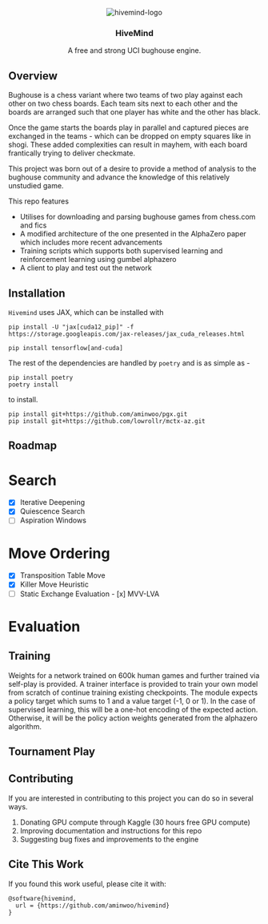 <div align="center">
  
  ![hivemind-logo](https://github.com/aminwoo/hivemind/assets/124148472/d42c6a6e-ab2e-4d7a-bf90-4876d59c9558)
  
  <h3>HiveMind</h3>

  A free and strong UCI bughouse engine.

</div>

## Overview
Bughouse is a chess variant where two teams of two play against each other on two chess boards. Each team sits next to each other and the boards are arranged such that one player has white and the other has black. 

Once the game starts the boards play in parallel and captured pieces are exchanged in the teams - which can be dropped on empty squares like in shogi. These added complexities can result in mayhem, with each board frantically trying to deliver checkmate. 

This project was born out of a desire to provide a method of analysis to the bughouse community and advance the knowledge of this relatively unstudied game.

This repo features 
* Utilises for downloading and parsing bughouse games from chess.com and fics
* A modified architecture of the one presented in the AlphaZero paper which includes more recent advancements 
* Training scripts which supports both supervised learning and reinforcement learning using gumbel alphazero
* A client to play and test out the network

## Installation

`Hivemind` uses JAX, which can be installed with 
```
pip install -U "jax[cuda12_pip]" -f https://storage.googleapis.com/jax-releases/jax_cuda_releases.html
```
```
pip install tensorflow[and-cuda]
```
The rest of the dependencies are handled by `poetry` and is as simple as - 
```
pip install poetry
poetry install 
```
to install. 

```
pip install git+https://github.com/aminwoo/pgx.git
pip install git+https://github.com/lowrollr/mctx-az.git
```

## Roadmap 

# Search
- [x] Iterative Deepening
- [x] Quiescence Search
- [ ] Aspiration Windows
     
# Move Ordering

- [x] Transposition Table Move
- [x] Killer Move Heuristic
- [ ] Static Exchange Evaluation
      - [x] MVV-LVA

# Evaluation


## Training
Weights for a network trained on 600k human games and further trained via self-play is provided. A trainer interface is provided to train your own model from scratch of continue training existing checkpoints. The module expects a policy target which sums to 1 and a value target (-1, 0 or 1). In the case of supervised learning, this will be a one-hot encoding of the expected action. Otherwise, it will be the policy action weights generated from the alphazero algorithm. 

## Tournament Play 

## Contributing

If you are interested in contributing to this project you can do so in several ways. 

1. Donating GPU compute through Kaggle (30 hours free GPU compute)
2. Improving documentation and instructions for this repo
3. Suggesting bug fixes and improvements to the engine

## Cite This Work
If you found this work useful, please cite it with:
```
@software{hivemind,
  url = {https://github.com/aminwoo/hivemind}
}
```
